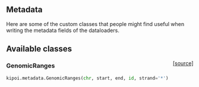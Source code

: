 ## Metadata

Here are some of the custom classes that people might find useful when writing the metadata fields of the dataloaders.

## Available classes

<span style="float:right;">[[source]](https://github.com/kipoi/kipoi/blob/master/kipoi/metadata.py#L7)</span>
### GenomicRanges

```python
kipoi.metadata.GenomicRanges(chr, start, end, id, strand='*')
```

